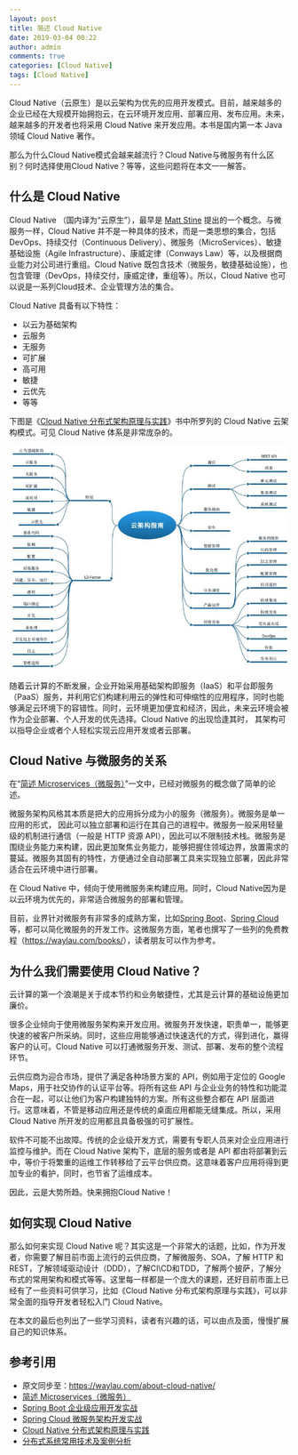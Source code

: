 ```yaml
---
layout: post
title: 简述 Cloud Native
date: 2019-03-04 00:22
author: admin
comments: true
categories: [Cloud Native]
tags: [Cloud Native]
---
```


Cloud Native（云原生）是以云架构为优先的应用开发模式。目前，越来越多的企业已经在大规模开始拥抱云，在云环境开发应用、部署应用、发布应用。未来，越来越多的开发者也将采用 Cloud Native 来开发应用。本书是国内第一本 Java 领域 Cloud Native 著作。

那么为什么Cloud Native模式会越来越流行？Cloud Native与微服务有什么区别？何时选择使用Cloud Native？等等，这些问题将在本文一一解答。


<!-- more -->

## 什么是 Cloud Native

Cloud Native （国内译为“云原生”），最早是 [Matt Stine](http://www.mattstine.com) 提出的一个概念。与微服务一样，Cloud Native 并不是一种具体的技术，而是一类思想的集合，包括DevOps、持续交付（Continuous Delivery）、微服务（MicroServices）、敏捷基础设施（Agile Infrastructure）、康威定律（Conways Law）等，以及根据商业能力对公司进行重组。Cloud Native 既包含技术（微服务，敏捷基础设施），也包含管理（DevOps，持续交付，康威定律，重组等）。所以，Cloud Native 也可以说是一系列Cloud技术、企业管理方法的集合。 


Cloud Native 具备有以下特性：

* 以云为基础架构
* 云服务
* 无服务
* 可扩展
* 高可用
* 敏捷
* 云优先
* 等等


下图是《[Cloud Native 分布式架构原理与实践](https://item.jd.com/12496131.html)》书中所罗列的 Cloud Native 云架构模式。可见  Cloud Native  体系是非常庞杂的。

![Cloud Native 模式](../images/post/20190304-cloud-native.jpg)


随着云计算的不断发展，企业开始采用基础架构即服务（IaaS）和平台即服务（PaaS）服务，并利用它们构建利用云的弹性和可伸缩性的应用程序，同时也能够满足云环境下的容错性。同时，云环境更加便宜和经济，因此，未来云环境会被作为企业部署、个人开发的优先选择。Cloud Native 的出现恰逢其时， 其架构可以指导企业或者个人轻松实现云应用开发或者云部署。

## Cloud Native 与微服务的关系

在“[简述 Microservices（微服务）](https://waylau.com/ahout-microservices/)”一文中，已经对微服务的概念做了简单的论述。

微服务架构风格其本质是把大的应用拆分成为小的服务（微服务）。微服务是单一应用的形式， 因此可以独立部署和运行在其自己的进程中。微服务一般采用轻量级的机制进行通信（一般是 HTTP 资源 API），因此可以不限制技术栈。微服务是围绕业务能力来构建，因此更加聚焦业务能力，能够把握住领域边界，放置需求的蔓延。微服务其固有的特性，方便通过全自动部署工具来实现独立部署，因此非常适合在云环境中进行部署。

在 Cloud Native 中，倾向于使用微服务来构建应用。同时，Cloud Native因为是以云环境为优先的，非常适合微服务的部署和管理。

目前，业界针对微服务有非常多的成熟方案，比如[Spring Boot](https://github.com/waylau/spring-boot-enterprise-application-development)、[Spring Cloud](https://github.com/waylau/spring-cloud-microservices-development)等，都可以简化微服务的开发工作。这微服务方面，笔者也撰写了一些列的免费教程（<https://waylau.com/books/>），读者朋友可以作为参考。

## 为什么我们需要使用 Cloud Native？

云计算的第一个浪潮是关于成本节约和业务敏捷性，尤其是云计算的基础设施更加廉价。

很多企业倾向于使用微服务架构来开发应用。微服务开发快速，职责单一，能够更快速的被客户所采纳。同时，这些应用能够通过快速迭代的方式，得到进化，赢得客户的认可。Cloud Native 可以打通微服务开发、测试、部署、发布的整个流程环节。

云供应商为迎合市场，提供了满足各种场景方案的 API，例如用于定位的 Google Maps，用于社交协作的认证平台等。将所有这些 API 与企业业务的特性和功能混合在一起，可以让他们为客户构建独特的方案。所有这些整合都在 API 层面进行。这意味着，不管是移动应用还是传统的桌面应用都能无缝集成。所以，采用 Cloud Native 所开发的应用都且具备极强的可扩展性。

软件不可能不出故障。传统的企业级开发方式，需要有专职人员来对企业应用进行监控与维护。而在 Cloud Native 架构下，底层的服务或者是 API 都由将部署到云中，等价于将繁重的运维工作转移给了云平台供应商。这意味着客户应用将得到更加专业的看护，同时，也节省了运维成本。

因此，云是大势所趋。快来拥抱Cloud Native！

## 如何实现 Cloud Native

那么如何来实现 Cloud Native 呢？其实这是一个非常大的话题，比如，作为开发者，你需要了解目前市面上流行的云供应商，了解微服务、SOA，了解 HTTP 和 REST，了解领域驱动设计（DDD），了解CI\CD和TDD，了解两个披萨，了解分布式的常用架构和模式等等。这里每一样都是一个庞大的课题，还好目前市面上已经有了一些资料可供学习，比如《Cloud Native 分布式架构原理与实践》，可以非常全面的指导开发者轻松入门 Cloud Native。

在本文的最后也列出了一些学习资料，读者有兴趣的话，可以由点及面，慢慢扩展自己的知识体系。

## 参考引用

* 原文同步至：<https://waylau.com/about-cloud-native/>
* [简述 Microservices（微服务）](https://waylau.com/ahout-microservices/)
* [Spring Boot 企业级应用开发实战](https://github.com/waylau/spring-boot-enterprise-application-development)
* [Spring Cloud 微服务架构开发实战](https://github.com/waylau/spring-cloud-microservices-development)
* [Cloud Native 分布式架构原理与实践](https://item.jd.com/12496131.html)
* [分布式系统常用技术及案例分析](https://github.com/waylau/distributed-systems-technologies-and-cases-analysis)